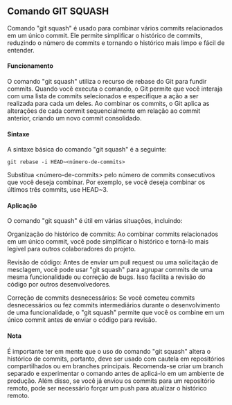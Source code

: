 
## Comando GIT SQUASH

Comando "git squash" é usado para combinar vários commits relacionados em um único commit. Ele permite simplificar o histórico de commits, reduzindo o número de commits e tornando o histórico mais limpo e fácil de entender.

#### Funcionamento

O comando "git squash" utiliza o recurso de rebase do Git para fundir commits. Quando você executa o comando, o Git permite que você interaja com uma lista de commits selecionados e especifique a ação a ser realizada para cada um deles. Ao combinar os commits, o Git aplica as alterações de cada commit sequencialmente em relação ao commit anterior, criando um novo commit consolidado.

#### Sintaxe

A sintaxe básica do comando "git squash" é a seguinte:

```
git rebase -i HEAD~<número-de-commits>
```
Substitua <número-de-commits> pelo número de commits consecutivos que você deseja combinar. Por exemplo, se você deseja combinar os últimos três commits, use HEAD~3.

#### Aplicação

O comando "git squash" é útil em várias situações, incluindo:

Organização do histórico de commits: Ao combinar commits relacionados em um único commit, você pode simplificar o histórico e torná-lo mais legível para outros colaboradores do projeto.

Revisão de código: Antes de enviar um pull request ou uma solicitação de mesclagem, você pode usar "git squash" para agrupar commits de uma mesma funcionalidade ou correção de bugs. Isso facilita a revisão do código por outros desenvolvedores.

Correção de commits desnecessários: Se você cometeu commits desnecessários ou fez commits intermediários durante o desenvolvimento de uma funcionalidade, o "git squash" permite que você os combine em um único commit antes de enviar o código para revisão.

#### Nota

É importante ter em mente que o uso do comando "git squash" altera o histórico de commits, portanto, deve ser usado com cautela em repositórios compartilhados ou em branches principais. Recomenda-se criar um branch separado e experimentar o comando antes de aplicá-lo em um ambiente de produção. Além disso, se você já enviou os commits para um repositório remoto, pode ser necessário forçar um push para atualizar o histórico remoto.